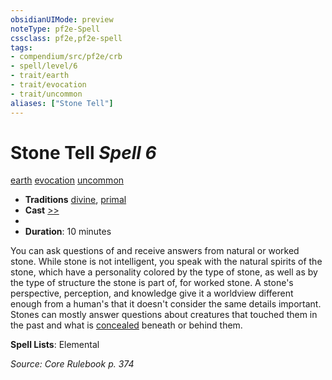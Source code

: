 ```yaml
---
obsidianUIMode: preview
noteType: pf2e-Spell
cssclass: pf2e,pf2e-spell
tags:
- compendium/src/pf2e/crb
- spell/level/6
- trait/earth
- trait/evocation
- trait/uncommon
aliases: ["Stone Tell"]
---
```

# Stone Tell *Spell 6*   
[earth](rules/traits/earth.md "Earth Energy & Element Trait")  [evocation](rules/traits/evocation.md "Evocation School Trait")  [uncommon](rules/traits/uncommon.md "Uncommon Rarity Trait")  

- **Traditions** [divine](rules/traits/divine.md "Divine Tradition Trait"), [primal](rules/traits/primal.md "Primal Tradition Trait")
- **Cast** [>>](rules/core-rulebook/chapter-9-playing-the-game.md#Actions "Two-Action") 
- 
- **Duration**: 10 minutes

You can ask questions of and receive answers from natural or worked stone. While stone is not intelligent, you speak with the natural spirits of the stone, which have a personality colored by the type of stone, as well as by the type of structure the stone is part of, for worked stone. A stone's perspective, perception, and knowledge give it a worldview different enough from a human's that it doesn't consider the same details important. Stones can mostly answer questions about creatures that touched them in the past and what is [concealed](rules/conditions.md#Concealed) beneath or behind them.

**Spell Lists**: Elemental

*Source: Core Rulebook p. 374*